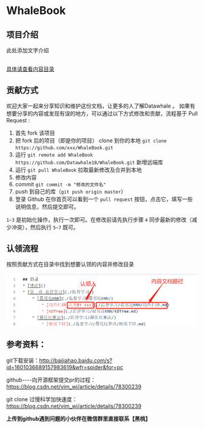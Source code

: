 # WhaleBook
## 项目介绍
此处添加文字介绍

## 

[具体请查看内容目录](concept.md)





## 贡献方式

欢迎大家一起来分享知识和维护这份文档，让更多的人了解Datawhale 。
如果有想要分享的内容或发现有误的地方，可以通过以下方式修改和贡献，流程基于 Pull Request :

1. 首先 fork 该项目
2. 把 fork 后的项目（即是你的项目） clone 到你的本地 `git clone https://github.com/xxx/WhaleBook.git`
3. 运行 `git remote add WhaleBook https://github.com/Datawhale18/WhaleBook.git` 新增远端库
4. 运行 `git pull WhaleBook` 拉取最新修改及合并到本地
5. 修改内容
6. commit `git commit -m "修改的文件名"` 
7. push 到自己的库（`git push origin master`）
8. 登录 Github 在你首页可以看到一个 `pull request` 按钮，点击它，填写一些说明信息，然后提交即可。

`1~3` 是初始化操作，执行一次即可。在修改前请先执行步骤 `4` 同步最新的修改（减少冲突），然后执行 `5~7` 既可。

## 认领流程
按照贡献方式在目录中找到想要认领的内容并修改目录

![image](Picture/认领流程.png) 

## 参考资料：

git下载安装：http://baijiahao.baidu.com/s?id=1601036689157983619&wfr=spider&for=pc

github----向开源框架提交pr的过程：https://blog.csdn.net/vim_wj/article/details/78300239

git clone 过慢科学加快速度：https://blog.csdn.net/vim_wj/article/details/78300239

**上传到github遇到问题的小伙伴在微信群里直接联系【黑桃】**